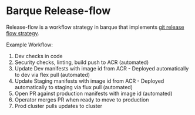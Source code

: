 # Barque Release-flow 

Release-flow is a workflow strategy in barque that implements [git release flow strategy](https://docs.microsoft.com/en-us/azure/devops/learn/devops-at-microsoft/release-flow).

Example Workflow:

1. Dev checks in code
2. Security checks, linting, build push to ACR (automated)
3. Update Dev manifests with image id from ACR - Deployed automatically to dev via flex pull (automated)
4. Update Staging manifests with image id from ACR - Deployed automatically to staging via flux pull (automated)
5. Open PR against production manifests with image id (automated)
6. Operator merges PR when ready to move to production
7. Prod cluster pulls updates to cluster